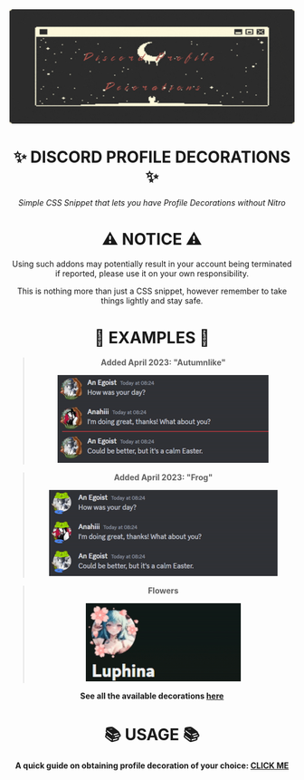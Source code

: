 <div align="center">

<img src="Source%20Images/icon.jpg">

# ✨ DISCORD PROFILE DECORATIONS ✨



*Simple CSS Snippet that lets you have Profile Decorations without Nitro*



#  ⚠ NOTICE ⚠

Using such addons may potentially result in your account being terminated if reported, please use it on your own responsibility.

This is nothing more than just a CSS snippet, however remember to take things lightly and stay safe.


# 🔔 EXAMPLES 🔔

> **Added April 2023: "Autumnlike"**
> 
>  <img src="Source%20Images/example1.gif">

> **Added April 2023: "Frog"**
> 
>  <img src="Source%20Images/example2.gif">
  
> **Flowers**
>
> <img src="Source%20Images/example3.gif">

**See all the available decorations [here](https://github.com/LowOnGravity/DiscordProfileDecorations/tree/main/Source%20Images)**

# 📚 USAGE 📚

**A quick guide on obtaining profile decoration of your choice: [CLICK ME](https://youtu.be/EShWttIct4U)**

</div>
